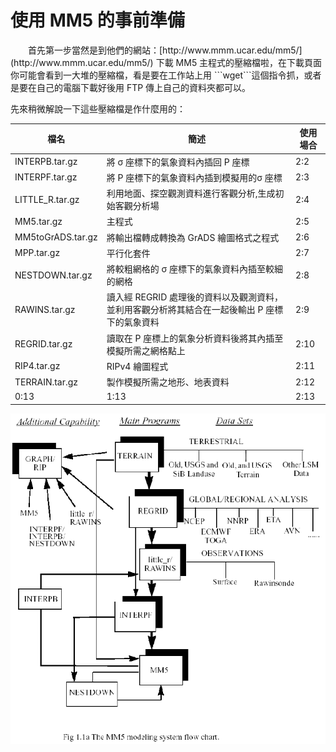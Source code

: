 # 使用 MM5 的事前準備

<p>　　首先第一步當然是到他們的網站：[http://www.mmm.ucar.edu/mm5/](http://www.mmm.ucar.edu/mm5/) 下載 MM5 主程式的壓縮檔啦，在下載頁面你可能會看到一大堆的壓縮檔，看是要在工作站上用 ```wget```這個指令抓，或者是要在自己的電腦下載好後用 FTP 傳上自己的資料夾都可以。

先來稍微解說一下這些壓縮檔是作什麼用的：

| 檔名              | 簡述                                                        | 使用場合 |
| --                | --                                                          | -- |
| INTERPB.tar.gz    | 將 σ 座標下的氣象資料內插回 P 座標                          | 2:2 |
| INTERPF.tar.gz    | 將 P 座標下的氣象資料內插到模擬用的σ 座標                   | 2:3 |
| LITTLE_R.tar.gz   | 利用地面、探空觀測資料進行客觀分析,生成初始客觀分析場       | 2:4 |
| MM5.tar.gz        | 主程式                                                      | 2:5 |
| MM5toGrADS.tar.gz | 將輸出檔轉成轉換為 GrADS 繪圖格式之程式                     | 2:6 |
| MPP.tar.gz        | 平行化套件                                                  | 2:7 |
| NESTDOWN.tar.gz   | 將較粗網格的 σ 座標下的氣象資料內插至較細的網格             | 2:8 |
| RAWINS.tar.gz     | 讀入經 REGRID 處理後的資料以及觀測資料，並利用客觀分析將其結合在一起後輸出 P 座標下的氣象資料  | 2:9 |
| REGRID.tar.gz     | 讀取在 P 座標上的氣象分析資料後將其內插至模擬所需之網格點上 | 2:10 |
| RIP4.tar.gz        | RIPv4 繪圖程式  | 2:11 |
| TERRAIN.tar.gz    | 製作模擬所需之地形、地表資料                                | 2:12 |
| 0:13              | 1:13 | 2:13 |


![](intro-2.gif)